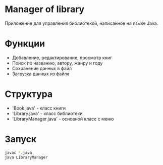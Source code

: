 # Manager of library

Приложение для управления библиотекой, написанное на языке Java.

# Функции
- Добавление, редактирование, просмотр книг
- Поиск по названию, автору, жанру и году
- Сохранение данных в файл
- Загрузка данных из файла

# Структура
- 'Book.java' - класс книги
- 'Library.java' - класс библиотеки
- 'LibraryManager.java' - основной класс с меню

# Запуск

```bash
javac *.java
java LibraryManager